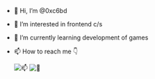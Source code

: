 - 👋 Hi, I’m @0xc6bd
- 👀 I’m interested in frontend c/s
- 🌱 I’m currently learning development of games
- 📫 How to reach me  👇


  ![📫](https://img.shields.io/badge/email-pingjintao@qq.com-v) ![🐧](https://img.shields.io/badge/QQ-1213999979-red)
<!---
0xc6bd/0xc6bd is a ✨ special ✨ repository because its `README.md` (this file) appears on your GitHub profile.
You can click the Preview link to take a look at your changes.
--->

